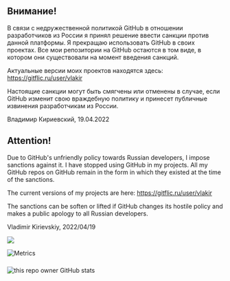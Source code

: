 ## Внимание!
В связи с недружественной политикой GitHub в отношении разработчиков из России я принял решение ввести санкции против данной платформы.
Я прекращаю использовать GitHub в своих проектах. Все мои репозитории на GitHub остаются в том виде, в котором они существовали на момент введения санкций.

Актуальные версии моих проектов находятся здесь: https://gitflic.ru/user/vlakir

Настоящие санкции могут быть смягчены или отменены в случае, если GitHub изменит свою враждебную политику и принесет публичные извинения разработчикам из России.

Владимир Кириевский, 19.04.2022

## Attention!
Due to GitHub's unfriendly policy towards Russian developers, I impose sanctions against it.
I have stopped using GitHub in my projects. All my GitHub repos on GitHub remain in the form in which they existed at the time of the sanctions.

The current versions of my projects are here: https://gitflic.ru/user/vlakir

The sanctions can be soften or lifted if GitHub changes its hostile policy and makes a public apology to all Russian developers.

Vladimir Kirievskiy, 2022/04/19



![](https://komarev.com/ghpvc/?username=vlakir)

![Metrics](https://metrics.lecoq.io/vlakir?template=classic&config.timezone=Europe%2FMoscow)

###

![this repo owner GitHub stats](https://github-readme-stats.vercel.app/api?username=vlakir&count_private=true)
